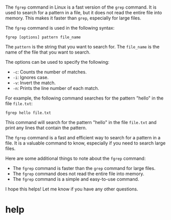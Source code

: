 # 

The `fgrep` command in Linux is a fast version of the `grep` command. It is used to search for a pattern in a file, but it does not read the entire file into memory. This makes it faster than `grep`, especially for large files.

The `fgrep` command is used in the following syntax:

```
fgrep [options] pattern file_name
```

The `pattern` is the string that you want to search for. The `file_name` is the name of the file that you want to search.

The options can be used to specify the following:

* `-c`: Counts the number of matches.
* `-i`: Ignores case.
* `-v`: Invert the match.
* `-n`: Prints the line number of each match.

For example, the following command searches for the pattern "hello" in the file `file.txt`:

```
fgrep hello file.txt
```

This command will search for the pattern "hello" in the file `file.txt` and print any lines that contain the pattern.

The `fgrep` command is a fast and efficient way to search for a pattern in a file. It is a valuable command to know, especially if you need to search large files.

Here are some additional things to note about the `fgrep` command:

* The `fgrep` command is faster than the `grep` command for large files.
* The `fgrep` command does not read the entire file into memory.
* The `fgrep` command is a simple and easy-to-use command.

I hope this helps! Let me know if you have any other questions.





# help 

```

```
